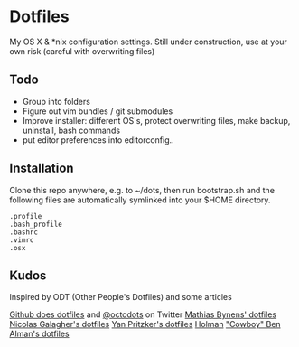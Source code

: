 Dotfiles
========

My OS X & \*nix configuration settings. 
Still under construction, use at your own risk (careful with overwriting files)

Todo
-----

* Group into folders
* Figure out vim bundles / git submodules
* Improve installer: different OS's, protect overwriting files, make backup, uninstall, bash commands
* put editor preferences into editorconfig..

Installation
------------

Clone this repo anywhere, e.g. to ~/dots, then run bootstrap.sh and the following files are automatically symlinked into your $HOME directory.

    .profile
    .bash_profile
    .bashrc
    .vimrc
    .osx

Kudos
-----

Inspired by ODT (Other People's Dotfiles) and some articles

[Github does dotfiles](http://dotfiles.github.io/) and [@octodots](http://www.twitter.com/octodots) on Twitter
[Mathias Bynens' dotfiles](https://github.com/mathiasbynens/dotfiles)
[Nicolas Galagher's dotfiles](https://github.com/necolas/dotfiles)
[Yan Pritzker's dotfiles](https://github.com/skwp/dotfiles)
[Holman](https://github.com/holman/dotfiles)
["Cowboy" Ben Alman's dotfiles](https://github.com/cowboy/dotfiles)


